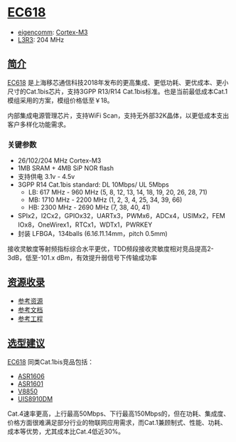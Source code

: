 ﻿# [EC618](https://doc.soc.xin/EC618)

* [eigencomm](http://www.eigencomm.com/): [Cortex-M3](https://github.com/SoCXin/Cortex)
* [L3R3](https://github.com/SoCXin/Level): 204 MHz

## [简介](https://github.com/SoCXin/EC618/wiki)

[EC618](http://www.eigencomm.com/Content/1117083.html) 是上海移芯通信科技2018年发布的更高集成、更低功耗、更优成本、更小尺寸的Cat.1bis芯片，支持3GPP R13/R14 Cat.1bis标准。也是当前最低成本Cat.1模组采用的方案，模组价格低至￥18。

内部集成电源管理芯片，支持WiFi Scan，支持无外部32K晶体，以更低成本支出客户多样化功能需求。

### 关键参数

* 26/102/204 MHz Cortex-M3
* 1MB SRAM + 4MB SiP NOR flash
* 支持供电 3.1v - 4.5v
* 3GPP R14 Cat.1bis standard: DL 10Mbps/ UL 5Mbps
    * LB: 617 MHz - 960 MHz (5, 8, 12, 13, 14, 18, 19, 20, 26, 28, 71)
    * MB: 1710 MHz - 2200 MHz (1, 2, 3, 4, 25, 34, 39, 66)
    * HB: 2300 MHz - 2690 MHz (7, 38, 40, 41)
* SPIx2，I2Cx2，GPIOx32，UARTx3，PWMx6，ADCx4，USIMx2，FEM IOx8，OneWirex1，RTCx1，WDTx1，PWRKEY
* 封装 LFBGA，134balls (6.1*6.1*1.14mm，pitch 0.5mm)

接收灵敏度等射频指标综合水平更优，TDD频段接收灵敏度相对竞品提高2-3dB，低至-101.x dBm，有效提升弱信号下传输成功率

## [资源收录](https://github.com/SoCXin)

* [参考资源](src/)
* [参考文档](docs/)
* [参考工程](project/)

## [选型建议](https://github.com/SoCXin/EC618)

[EC618](https://github.com/SoCXin/EC618) 同类Cat.1bis竞品包括：

* [ASR1606](https://github.com/SoCXin/ASR1606)
* [ASR1601](https://github.com/SoCXin/ASR1601)
* [V8850](https://github.com/SoCXin/V8850)
* [UIS8910DM](https://github.com/SoCXin/UIS8910DM)

Cat.4速率更高，上行最高50Mbps、下行最高150Mbps的，但在功耗、集成度、价格方面很难满足部分行业的物联网应用需求，而Cat.1兼顾制式、性能、功耗、成本等优势，尤其成本比Cat.4低近30%。
